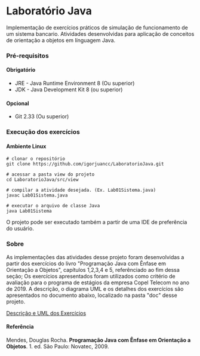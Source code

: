 # Laboratório Java

Implementação de exercícios práticos de simulação de funcionamento de um sistema bancario. Atividades desenvolvidas para aplicação de conceitos de orientação a objetos em línguagem Java.

### Pré-requisitos

#### Obrigatório

* JRE - Java Runtime Environment 8 (Ou superior)
* JDK - Java Development Kit 8 (ou superior)

#### Opcional

* Git 2.33 (Ou superior)

### Execução dos exercícios

#### Ambiente Linux

    # clonar o repositório
    git clone https://github.com/igorjuancc/LaboratorioJava.git

    # acessar a pasta view do projeto
    cd LaboratorioJava/src/view

    # compilar a atividade desejada. (Ex. Lab01Sistema.java)
    javac Lab01Sistema.java

    # executar o arquivo de classe Java
    java Lab01Sistema

O projeto pode ser executado também a partir de uma IDE de preferência do usuário.

### Sobre

As implementações das atividades desse projeto foram desenvolvidas a partir dos exercícios do livro "Programação Java com Ênfase em Orientação a Objetos", capítulos 1,2,3,4 e 5, referênciado ao fim dessa seção; Os exercícios apresentados foram utilizados como critério de avaliação para o programa de estágios da empresa Copel Telecom no ano de 2019. 
A descrição, o diagrama UML e os detalhes dos exercícios são apresentados no documento abaixo, localizado na pasta "doc" desse projeto.

[Descrição e UML dos Exercícios](https://github.com/igorjuancc/LaboratorioJava/tree/main/doc)

#### Referência

Mendes, Douglas Rocha. **Programação Java com Ênfase em Orientação a Objetos**. 1. ed. São Paulo: Novatec, 2009.
